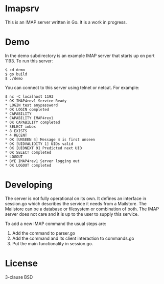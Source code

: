 
# Imapsrv

This is an IMAP server written in Go. It is a work in progress.

# Demo

In the demo subdirectory is an example IMAP server that starts up on port 1193. To run this server:

```
$ cd demo
$ go build
$ ./demo
```

You can connect to this server using telnet or netcat. For example:

```
$ nc -C localhost 1193
* OK IMAP4rev1 Service Ready
* LOGIN test anypassword
* OK LOGIN completed
* CAPABILITY
* CAPABILITY IMAP4rev1
* OK CAPABILITY completed
* SELECT inbox
* 8 EXISTS
* 4 RECENT
* OK [UNSEEN 4] Message 4 is first unseen
* OK [UIDVALIDITY 1] UIDs valid
* OK [UIDNEXT 9] Predicted next UID
* OK SELECT completed
* LOGOUT
* BYE IMAP4rev1 Server logging out
* OK LOGOUT completed
```

# Developing

The server is not fully operational on its own. It defines an interface in session.go which describes the service it needs from a Mailstore. The Mailstore can be a database or filesystem or combination of both. The IMAP server does not care and it is up to the user to supply this service. 

To add a new IMAP command the usual steps are:

1. Add the command to parser.go
2. Add the command and its client interaction to commands.go
3. Put the main functionality in session.go.


# License

3-clause BSD
